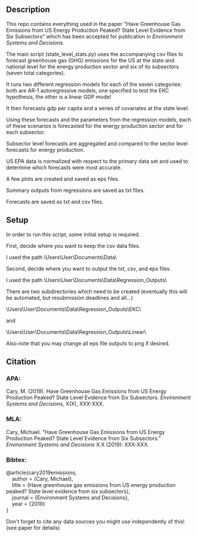 ## Description

This repo contains everything used in the paper "Have Greenhouse Gas Emissions from US Energy Production Peaked? State Level Evidence from Six Subsectors" which has been accepted for publication in *Environment Systems and Decisions*.

The main script (state_level_stats.py) uses the accompanying csv files to forecast greenhouse gas (GHG) emissions for the US at the state and national level for the energy production sector and six of its subsectors (seven total categories).

It runs two different regression models for each of the seven categories: both are AR-1 autoregressive models, one specified to test the EKC hypothesis, the other is a linear GDP model

It then forecasts gdp per capita and a series of covariates at the state level.

Using these forecasts and the parameters from the regression models, each of these scenarios is forecasted for the energy production sector and for each subsector.

Subsector level forecasts are aggregated and compared to the sector level forecasts for energy production.

US EPA data is normalized with respect to the primary data set and used to determine which forecasts were most accurate.

A few plots are created and saved as eps files.

Summary outputs from regressions are saved as txt files.

Forecasts are saved as txt and csv files.

## Setup

In order to run this script, some initial setup is required.

First, decide where you want to keep the csv data files.

I used the path \Users\User\Documents\Data\

Second, decide where you want to output the txt, csv, and eps files.

I used the path \Users\User\Documents\Data\Regression_Outputs\

There are two subdirectories which need to be created (eventually this will be automated, but resubmission deadlines and all...)

\Users\User\Documents\Data\Regression_Outputs\EKC\

and

\Users\User\Documents\Data\Regression_Outputs\Linear\

Also note that you may change all eps file outputs to png if desired.

## Citation

### APA:

Cary, M. (2019). Have Greenhouse Gas Emissions from US Energy Production Peaked? State Level Evidence from Six Subsectors. *Environment Systems and Decisions*, X(X), XXX-XXX.

### MLA:

Cary, Michael. "Have Greenhouse Gas Emissions from US Energy Production Peaked? State Level Evidence from Six Subsectors." *Environment Systems and Decisions* X.X (2019): XXX-XXX.

### Bibtex:

@article{cary2019emissions,\
&nbsp;&nbsp;&nbsp;&nbsp;author = {Cary, Michael},\
&nbsp;&nbsp;&nbsp;&nbsp;title = {Have greenhouse gas emissions from US energy production peaked? State level evidence from six subsectors},\
&nbsp;&nbsp;&nbsp;&nbsp;journal = {Environment Systems and Decisions},\
&nbsp;&nbsp;&nbsp;&nbsp;year = {2019}\
}

Don't forget to cite any data sources you might use independently of this! (see paper for details)
